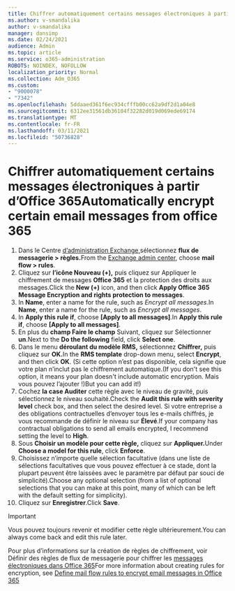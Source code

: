 ```yaml
---
title: Chiffrer automatiquement certains messages électroniques à partir d’Office 365
ms.author: v-smandalika
author: v-smandalika
manager: dansimp
ms.date: 02/24/2021
audience: Admin
ms.topic: article
ms.service: o365-administration
ROBOTS: NOINDEX, NOFOLLOW
localization_priority: Normal
ms.collection: Adm_O365
ms.custom:
- "9000078"
- "7342"
ms.openlocfilehash: 5ddaaed361f6ec934cfffb00cc62a9df2d1a04e8
ms.sourcegitcommit: 6312ee31561db36104f32282d019d069ede69174
ms.translationtype: MT
ms.contentlocale: fr-FR
ms.lasthandoff: 03/11/2021
ms.locfileid: "50736828"
---
```

# <a name="automatically-encrypt-certain-email-messages-from-office-365"></a><span data-ttu-id="12cf5-102">Chiffrer automatiquement certains messages électroniques à partir d’Office 365</span><span class="sxs-lookup"><span data-stu-id="12cf5-102">Automatically encrypt certain email messages from office 365</span></span>

1. <span data-ttu-id="12cf5-103">Dans le Centre [d’administration Exchange,](https://outlook.office365.com/ecp/)sélectionnez **flux de messagerie > règles.**</span><span class="sxs-lookup"><span data-stu-id="12cf5-103">From the [Exchange admin center](https://outlook.office365.com/ecp/), choose **mail flow > rules**.</span></span> 
2. <span data-ttu-id="12cf5-104">Cliquez sur **l’icône Nouveau (+),** puis cliquez sur Appliquer le chiffrement de messages **Office 365** et la protection des droits aux messages.</span><span class="sxs-lookup"><span data-stu-id="12cf5-104">Click the **New (+)** icon, and then click **Apply Office 365 Message Encryption and rights protection to messages**.</span></span>
3. <span data-ttu-id="12cf5-105">In **Name**, enter a name for the rule, such as *Encrypt all messages*.</span><span class="sxs-lookup"><span data-stu-id="12cf5-105">In **Name**, enter a name for the rule, such as *Encrypt all messages*.</span></span>
4. <span data-ttu-id="12cf5-106">In **Apply this rule if**, choose **[Apply to all messages]**.</span><span class="sxs-lookup"><span data-stu-id="12cf5-106">In **Apply this rule if**, choose **[Apply to all messages]**.</span></span> 
5. <span data-ttu-id="12cf5-107">En plus du **champ Faire le champ** Suivant, cliquez sur Sélectionner **un**.</span><span class="sxs-lookup"><span data-stu-id="12cf5-107">Next to the **Do the following** field, click **Select one**.</span></span> 
6. <span data-ttu-id="12cf5-108">Dans le menu **déroulant du modèle RMS,** sélectionnez **Chiffrer,** puis cliquez sur **OK.**</span><span class="sxs-lookup"><span data-stu-id="12cf5-108">In the **RMS template** drop-down menu, select **Encrypt**, and then click **OK**.</span></span> <span data-ttu-id="12cf5-109">(Si cette option n’est pas disponible, cela signifie que votre plan n’inclut pas le chiffrement automatique.</span><span class="sxs-lookup"><span data-stu-id="12cf5-109">(If you don't see this option, it means your plan doesn't include automatic encryption.</span></span> <span data-ttu-id="12cf5-110">Mais vous pouvez l’ajouter !)</span><span class="sxs-lookup"><span data-stu-id="12cf5-110">But you can add it!)</span></span>
7. <span data-ttu-id="12cf5-111">Cochez **la case Auditer** cette règle avec le niveau de gravité, puis sélectionnez le niveau souhaité.</span><span class="sxs-lookup"><span data-stu-id="12cf5-111">Check the **Audit this rule with severity level** check box, and then select the desired level.</span></span> <span data-ttu-id="12cf5-112">Si votre entreprise a des obligations contractuelles d’envoyer tous les e-mails chiffrés, je vous recommande de définir le niveau sur **Élevé**.</span><span class="sxs-lookup"><span data-stu-id="12cf5-112">If your company has contractual obligations to send all emails encrypted, I recommend setting the level to **High**.</span></span>
8. <span data-ttu-id="12cf5-113">Sous **Choisir un modèle pour cette règle,** cliquez sur **Appliquer.**</span><span class="sxs-lookup"><span data-stu-id="12cf5-113">Under **Choose a model for this rule**, click **Enforce**.</span></span> 
9. <span data-ttu-id="12cf5-114">Choisissez n’importe quelle sélection facultative (dans une liste de sélections facultatives que vous pouvez effectuer à ce stade, dont la plupart peuvent être laissées avec le paramètre par défaut par souci de simplicité).</span><span class="sxs-lookup"><span data-stu-id="12cf5-114">Choose any optional selection (from a list of optional selections that you can make at this point, many of which can be left with the default setting for simplicity).</span></span>
10. <span data-ttu-id="12cf5-115">Cliquez sur **Enregistrer**.</span><span class="sxs-lookup"><span data-stu-id="12cf5-115">Click **Save**.</span></span>

> [!IMPORTANT]
> <span data-ttu-id="12cf5-116">Vous pouvez toujours revenir et modifier cette règle ultérieurement.</span><span class="sxs-lookup"><span data-stu-id="12cf5-116">You can always come back and edit this rule later.</span></span>

<span data-ttu-id="12cf5-117">Pour plus d’informations sur la création de règles de chiffrement, voir Définir des règles de flux de messagerie pour chiffrer les [messages électroniques dans Office 365](https://docs.microsoft.com/microsoft-365/compliance/define-mail-flow-rules-to-encrypt-email)</span><span class="sxs-lookup"><span data-stu-id="12cf5-117">For more information about creating rules for encryption, see [Define mail flow rules to encrypt email messages in Office 365](https://docs.microsoft.com/microsoft-365/compliance/define-mail-flow-rules-to-encrypt-email)</span></span>

